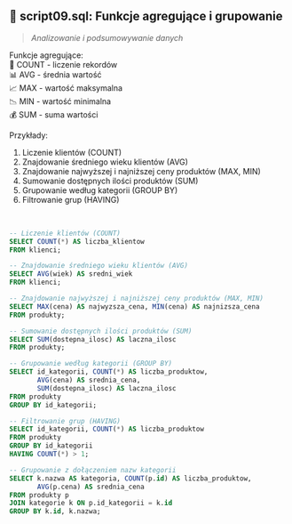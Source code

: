 ## 📝 script09.sql: Funkcje agregujące i grupowanie

> *Analizowanie i podsumowywanie danych*

Funkcje agregujące:<br>
🔢 COUNT - liczenie rekordów <br>
📊 AVG - średnia wartość <br>
📈 MAX - wartość maksymalna <br>
📉 MIN - wartość minimalna <br>
💰 SUM - suma wartości <br>

Przykłady:
1. Liczenie klientów (COUNT)
2. Znajdowanie średniego wieku klientów (AVG)
3. Znajdowanie najwyższej i najniższej ceny produktów (MAX, MIN)
4. Sumowanie dostępnych ilości produktów (SUM)
5. Grupowanie według kategorii (GROUP BY)
6. Filtrowanie grup (HAVING)
<br>

``` sql
-- Liczenie klientów (COUNT)
SELECT COUNT(*) AS liczba_klientow
FROM klienci;

-- Znajdowanie średniego wieku klientów (AVG)
SELECT AVG(wiek) AS sredni_wiek
FROM klienci;

-- Znajdowanie najwyższej i najniższej ceny produktów (MAX, MIN)
SELECT MAX(cena) AS najwyzsza_cena, MIN(cena) AS najnizsza_cena
FROM produkty;

-- Sumowanie dostępnych ilości produktów (SUM)
SELECT SUM(dostepna_ilosc) AS laczna_ilosc
FROM produkty;

-- Grupowanie według kategorii (GROUP BY)
SELECT id_kategorii, COUNT(*) AS liczba_produktow, 
       AVG(cena) AS srednia_cena,
       SUM(dostepna_ilosc) AS laczna_ilosc
FROM produkty
GROUP BY id_kategorii;

-- Filtrowanie grup (HAVING)
SELECT id_kategorii, COUNT(*) AS liczba_produktow
FROM produkty
GROUP BY id_kategorii
HAVING COUNT(*) > 1;

-- Grupowanie z dołączeniem nazw kategorii
SELECT k.nazwa AS kategoria, COUNT(p.id) AS liczba_produktow, 
       AVG(p.cena) AS srednia_cena
FROM produkty p
JOIN kategorie k ON p.id_kategorii = k.id
GROUP BY k.id, k.nazwa;
```
